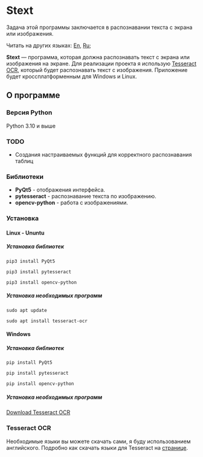 # Stext

Задача этой программы заключается в распознавании текста с экрана или изображения.

Читать на других языках: [En](https://github.com/Mark-TinZ/Stext/blob/main/README.md), [Ru](https://github.com/Mark-TinZ/Stext/blob/main/README.ru.md);

**Stext** — программа, которая должна распознавать текст с экрана или изображения на экране. Для реализации проекта я использую 
[Tesseract OCR](https://github.com/tesseract-ocr/tesseract), который будет распознавать текст с изображения. 
Приложение будет кроссплатформенным для Windows и Linux.

## О программе

### Версия Python
Python 3.10 и выше

### TODO
- Создания настраиваемых функций для корректного распознавания таблиц

### Библиотеки
 - **PyQt5** - отображения интерфейса.
 - **pytesseract** - распознавание текста по изображению.
 - **opencv-python** - работа с изображениями.

### Установка

#### Linux - Ununtu
##### Установка библиотек
```
pip3 install PyQt5
```
```
pip3 install pytesseract
```
```
pip3 install opencv-python
```
##### Установка необходимых программ
```
sudo apt update
```
```
sudo apt install tesseract-ocr
```
#### Windows
##### Установка библиотек
```
pip install PyQt5
```
```
pip install pytesseract
```
```
pip install opencv-python
```
##### Установка необходимых программ
[Download Tesseract OCR](https://tesseract-ocr.github.io/tessdoc/Downloads.html)
### Tesseract OCR
Необходимые языки вы можете скачать сами, я буду использованием английского.
Подробно как скачать языки для Tesseract на [странице](https://github.com/tesseract-ocr/tesseract/blob/main/doc/tesseract.1.asc#languages-and-scripts).
